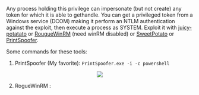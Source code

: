 Any process holding this privilege can impersonate (but not create) any token for which it is able to gethandle.
You can get a privileged token from a Windows service (DCOM) making it perform an NTLM authentication against the exploit, then execute a process as SYSTEM.
Exploit it with [juicy-potatato](https://github.com/ohpe/juicy-potato) or [RougueWinRM](https://github.com/antonioCoco/RogueWinRM) (need winRM disabled) or [SweetPotato](https://github.com/CCob/SweetPotato) or [PrintSpoofer](https://github.com/itm4n/PrintSpoofer).


Some commands for these tools:

1. PrintSpoofer (My favorite): ```PrintSpoofer.exe -i -c powershell```

<p align="center">
  <img src="demo.gif">
</p>

2. RogueWinRM : 
